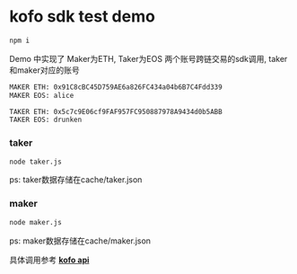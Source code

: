 # kofo sdk test demo

```bash
npm i
```

Demo 中实现了 Maker为ETH, Taker为EOS 两个账号跨链交易的sdk调用, taker和maker对应的账号
```bash
MAKER ETH: 0x91C8cBC45D759AE6a826FC434a04b6B7C4Fdd339
MAKER EOS: alice

TAKER ETH: 0x5c7c9E06cf9FAF957FC950887978A9434d0b5ABB
TAKER EOS: drunken
```

### taker
```bash
node taker.js
```
ps: taker数据存储在cache/taker.json

### maker
```bash
node maker.js
```
ps: maker数据存储在cache/maker.json

具体调用参考 [**kofo api**](https://github.com/drunken005/kofo-sdk/blob/master/README.md)